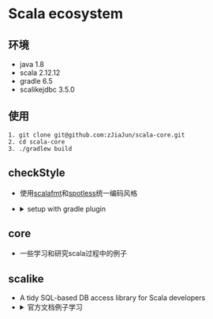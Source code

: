 # Scala ecosystem

## 环境
  * java 1.8
  * scala 2.12.12
  * gradle 6.5
  * scalikejdbc 3.5.0
  
## 使用

  ```
  1. git clone git@github.com:zJiaJun/scala-core.git
  2. cd scala-core
  3. ./gradlew build
  ```
  
## checkStyle
   * 使用[scalafmt](https://scalameta.org/scalafmt/)和[spotless](https://github.com/diffplug/spotless/tree/main/plugin-gradle#scalafmt)统一编码风格
   
   * <details><summary>setup with gradle plugin</summary>
   
        ```
        buildscript {
            dependencies {
                classpath "com.diffplug.spotless:spotless-plugin-gradle:$versions.spotlessPlugin"
            }
        }
        
        apply plugin: "com.diffplug.gradle.spotless"
        spotless {
            scala {
                target '**/*.scala'
                scalafmt("$versions.scalafmt").configFile('checkstyle/.scalafmt.conf')
            }
        }
        ```
        
        ```
        spotlessPlugin.version = 3.28.1
        scalafmt.version = 1.5.1
        具体请看build.gradle和dependencies.gradle
        ```
  </details>

    
## core
  * 一些学习和研究scala过程中的例子
  
## scalike
  * A tidy SQL-based DB access library for Scala developers
  * <details><summary>官方文档例子学习</summary>
    1.[IndexExample](https://github.com/zjiajun/scala-core/blob/master/scalike/src/main/scala/com/github/zjiajun/scalike/IndexExample.scala)<br>
    2.[ConfigExample](https://github.com/zjiajun/scala-core/blob/master/scalike/src/main/scala/com/github/zjiajun/scalike/ConfigExample.scala)<br>
    3.[ConnectionPoolExample](https://github.com/zjiajun/scala-core/blob/master/scalike/src/main/scala/com/github/zjiajun/scalike/ConnectionPoolExample.scala)<br>
    4.[OperationExample](https://github.com/zjiajun/scala-core/blob/master/scalike/src/main/scala/com/github/zjiajun/scalike/OperationExample.scala)<br>
    5.[TransactionExample](https://github.com/zjiajun/scala-core/blob/master/scalike/src/main/scala/com/github/zjiajun/scalike/TransactionExample.scala)<br>
    6.[AutoSessionExample](https://github.com/zjiajun/scala-core/blob/master/scalike/src/main/scala/com/github/zjiajun/scalike/AutoSessionExample.scala)<br>
    7.[SQLInterpolationExample](https://github.com/zjiajun/scala-core/blob/master/scalike/src/main/scala/com/github/zjiajun/scalike/SQLInterpolationExample.scala)<br>
    8.[QueryDSLExample](https://github.com/zjiajun/scala-core/blob/master/scalike/src/main/scala/com/github/zjiajun/scalike/QueryDSLExample.scala)<br>
  </details>